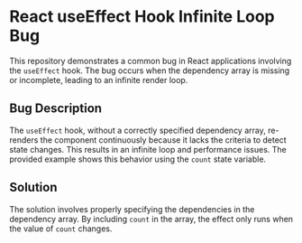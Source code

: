 # React useEffect Hook Infinite Loop Bug

This repository demonstrates a common bug in React applications involving the `useEffect` hook.  The bug occurs when the dependency array is missing or incomplete, leading to an infinite render loop.

## Bug Description

The `useEffect` hook, without a correctly specified dependency array, re-renders the component continuously because it lacks the criteria to detect state changes. This results in an infinite loop and performance issues. The provided example shows this behavior using the `count` state variable.

## Solution

The solution involves properly specifying the dependencies in the dependency array.  By including `count` in the array, the effect only runs when the value of `count` changes.